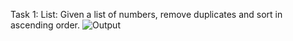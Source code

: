 Task 1: List: Given a list of numbers, remove duplicates and sort in ascending order.
![Output](screenshot/task01.png)
